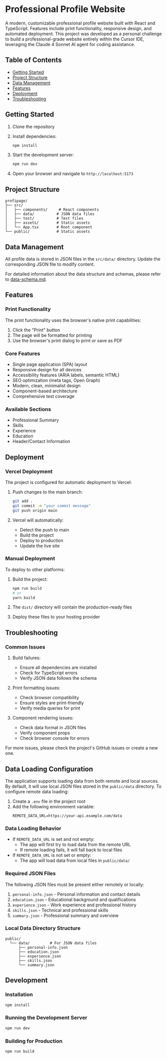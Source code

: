 # Professional Profile Website

A modern, customizable professional profile website built with React and TypeScript. Features include print functionality, responsive design, and automated deployment.  This project was developed as a personal challenge to build a professional-grade website entirely within the Cursor IDE, leveraging the Claude 4 Sonnet AI agent for coding assistance.

## Table of Contents
- [Getting Started](#getting-started)
- [Project Structure](#project-structure)
- [Data Management](#data-management)
- [Features](#features)
- [Deployment](#deployment)
- [Troubleshooting](#troubleshooting)

## Getting Started

1. Clone the repository

2. Install dependencies:
   ```bash
   npm install
   ```

3. Start the development server:
   ```bash
   npm run dev
   ```

4. Open your browser and navigate to `http://localhost:5173`

## Project Structure
```
profipage/
├── src/
│   ├── components/     # React components
│   ├── data/          # JSON data files
│   ├── test/          # Test files
│   ├── assets/        # Static assets
│   └── App.tsx        # Root component
└── public/            # Static assets
```

## Data Management

All profile data is stored in JSON files in the `src/data/` directory. Update the corresponding JSON file to modify content.

For detailed information about the data structure and schemas, please refer to [data-schema.md](docs/data-schema.md).

## Features

### Print Functionality
The print functionality uses the browser's native print capabilities:
1. Click the "Print" button
2. The page will be formatted for printing
3. Use the browser's print dialog to print or save as PDF

### Core Features
- Single page application (SPA) layout
- Responsive design for all devices
- Accessibility features (ARIA labels, semantic HTML)
- SEO optimization (meta tags, Open Graph)
- Modern, clean, minimalist design
- Component-based architecture
- Comprehensive test coverage

### Available Sections
- Professional Summary
- Skills
- Experience
- Education
- Header/Contact Information

## Deployment

### Vercel Deployment

The project is configured for automatic deployment to Vercel:

1. Push changes to the main branch:
   ```bash
   git add .
   git commit -m "your commit message"
   git push origin main
   ```

2. Vercel will automatically:
   - Detect the push to main
   - Build the project
   - Deploy to production
   - Update the live site

### Manual Deployment

To deploy to other platforms:

1. Build the project:
   ```bash
   npm run build
   # or
   yarn build
   ```

2. The `dist/` directory will contain the production-ready files
3. Deploy these files to your hosting provider

## Troubleshooting

### Common Issues

1. Build failures:
   - Ensure all dependencies are installed
   - Check for TypeScript errors
   - Verify JSON data follows the schema

2. Print formatting issues:
   - Check browser compatibility
   - Ensure styles are print-friendly
   - Verify media queries for print

3. Component rendering issues:
   - Check data format in JSON files
   - Verify component props
   - Check browser console for errors

For more issues, please check the project's GitHub issues or create a new one.

## Data Loading Configuration

The application supports loading data from both remote and local sources. By default, it will use local JSON files stored in the `public/data` directory. To configure remote data loading:

1. Create a `.env` file in the project root
2. Add the following environment variable:
   ```
   REMOTE_DATA_URL=https://your-api.example.com/data
   ```

### Data Loading Behavior

- If `REMOTE_DATA_URL` is set and not empty:
  - The app will first try to load data from the remote URL
  - If remote loading fails, it will fall back to local files
- If `REMOTE_DATA_URL` is not set or empty:
  - The app will load data from local files in `public/data/`

### Required JSON Files

The following JSON files must be present either remotely or locally:
1. `personal-info.json` - Personal information and contact details
2. `education.json` - Educational background and qualifications
3. `experience.json` - Work experience and professional history
4. `skills.json` - Technical and professional skills
5. `summary.json` - Professional summary and overview

### Local Data Directory Structure

```
public/
  └── data/         # For JSON data files
      ├── personal-info.json
      ├── education.json
      ├── experience.json
      ├── skills.json
      └── summary.json
```

## Development

### Installation

```bash
npm install
```

### Running the Development Server

```bash
npm run dev
```

### Building for Production

```bash
npm run build
```

